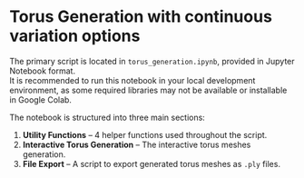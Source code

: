 # Torus Generation with continuous variation options 

The primary script is located in `torus_generation.ipynb`, provided in Jupyter Notebook format.  
It is recommended to run this notebook in your local development environment, as some required libraries may not be available or installable in Google Colab.

The notebook is structured into three main sections:

1. **Utility Functions** – 4 helper functions used throughout the script.  
2. **Interactive Torus Generation** – The interactive torus meshes generation.  
3. **File Export** – A script to export generated torus meshes as `.ply` files.
